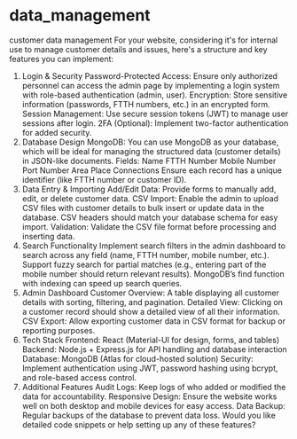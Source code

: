 # data_management
customer data management 
For your website, considering it's for internal use to manage customer details and issues, here's a structure and key features you can implement:

1. Login & Security
Password-Protected Access: Ensure only authorized personnel can access the admin page by implementing a login system with role-based authentication (admin, user).
Encryption: Store sensitive information (passwords, FTTH numbers, etc.) in an encrypted form.
Session Management: Use secure session tokens (JWT) to manage user sessions after login.
2FA (Optional): Implement two-factor authentication for added security.
2. Database Design
MongoDB: You can use MongoDB as your database, which will be ideal for managing the structured data (customer details) in JSON-like documents.
Fields:
Name
FTTH Number
Mobile Number
Port Number
Area
Place
Connections
Ensure each record has a unique identifier (like FTTH number or customer ID).
3. Data Entry & Importing
Add/Edit Data: Provide forms to manually add, edit, or delete customer data.
CSV Import: Enable the admin to upload CSV files with customer details to bulk insert or update data in the database.
CSV headers should match your database schema for easy import.
Validation: Validate the CSV file format before processing and inserting data.
4. Search Functionality
Implement search filters in the admin dashboard to search across any field (name, FTTH number, mobile number, etc.).
Support fuzzy search for partial matches (e.g., entering part of the mobile number should return relevant results).
MongoDB’s find function with indexing can speed up search queries.
5. Admin Dashboard
Customer Overview: A table displaying all customer details with sorting, filtering, and pagination.
Detailed View: Clicking on a customer record should show a detailed view of all their information.
CSV Export: Allow exporting customer data in CSV format for backup or reporting purposes.
6. Tech Stack
Frontend: React (Material-UI for design, forms, and tables)
Backend: Node.js + Express.js for API handling and database interaction
Database: MongoDB (Atlas for cloud-hosted solution)
Security: Implement authentication using JWT, password hashing using bcrypt, and role-based access control.
7. Additional Features
Audit Logs: Keep logs of who added or modified the data for accountability.
Responsive Design: Ensure the website works well on both desktop and mobile devices for easy access.
Data Backup: Regular backups of the database to prevent data loss.
Would you like detailed code snippets or help setting up any of these features?
